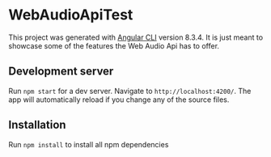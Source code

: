 # WebAudioApiTest

This project was generated with [Angular CLI](https://github.com/angular/angular-cli) version 8.3.4.
It is just meant to showcase some of the features the Web Audio Api has to offer.

## Development server

Run `npm start` for a dev server. Navigate to `http://localhost:4200/`. The app will automatically reload if you change any of the source files.

## Installation

Run `npm install` to install all npm dependencies




